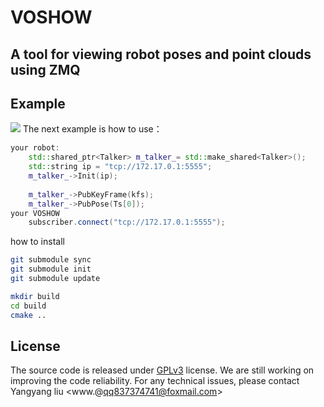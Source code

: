 # VOSHOW
## A tool for viewing robot poses and point clouds using ZMQ

## Example ##
![](demo.gif)
The next example is how to use：

```c++
your robot:
    std::shared_ptr<Talker> m_talker_= std::make_shared<Talker>();
	std::string ip = "tcp://172.17.0.1:5555";
	m_talker_->Init(ip);
	
    m_talker_->PubKeyFrame(kfs);
    m_talker_->PubPose(Ts[0]);
your VOSHOW
    subscriber.connect("tcp://172.17.0.1:5555");
```
how to install 
``` bash
git submodule sync
git submodule init
git submodule update

mkdir build
cd build
cmake ..

```
## License
The source code is released under [GPLv3](http://www.gnu.org/licenses/) license.
We are still working on improving the code reliability. For any technical issues, please contact Yangyang liu <www.@qq837374741@foxmail.com>